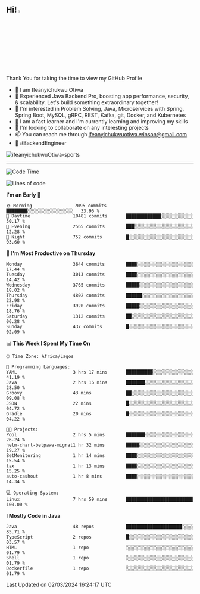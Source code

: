 <!-- BLOG-POST-LIST:START --><!-- BLOG-POST-LIST:END -->

## Hi! <img src="https://media.giphy.com/media/hvRJCLFzcasrR4ia7z/giphy.gif" width="4%"> 

Thank You for taking the time to view my GitHub Profile

- 👋 I am Ifeanyichukwu Otiwa
- 🚀 Experienced Java Backend Pro, boosting app performance, security, & scalability. Let's build something extraordinary together!
- 👀 I'm interested in Problem Solving, Java, Microservices with Spring, Spring Boot, MySQL, gRPC, REST, Kafka, git, Docker, and Kubernetes
- 🌱 I am a fast learner and I'm currently learning and improving my skills
- 💞️ I'm looking to collaborate on any interesting projects
- 📫 You can reach me through ifeanyichukwuotiwa.winson@gmail.com
- 🚀 #BackendEngineer

<p align="left" marginTop="10px"> <img src="https://komarev.com/ghpvc/?username=ifeanyichukwuOtiwa-sports&label=Profile%20views&color=0e75b6&style=for-the-badge" alt="ifeanyichukwuOtiwa-sports" /> </p>

***

<!--START_SECTION:waka-->
![Code Time](http://img.shields.io/badge/Code%20Time-2%2C287%20hrs%2012%20mins-blue)

![Lines of code](https://img.shields.io/badge/From%20Hello%20World%20I%27ve%20Written-4.6%20million%20lines%20of%20code-blue)

**I'm an Early 🐤** 

```text
🌞 Morning                7095 commits        ████████░░░░░░░░░░░░░░░░░   33.96 % 
🌆 Daytime                10481 commits       █████████████░░░░░░░░░░░░   50.17 % 
🌃 Evening                2565 commits        ███░░░░░░░░░░░░░░░░░░░░░░   12.28 % 
🌙 Night                  752 commits         █░░░░░░░░░░░░░░░░░░░░░░░░   03.60 % 
```
📅 **I'm Most Productive on Thursday** 

```text
Monday                   3644 commits        ████░░░░░░░░░░░░░░░░░░░░░   17.44 % 
Tuesday                  3013 commits        ████░░░░░░░░░░░░░░░░░░░░░   14.42 % 
Wednesday                3765 commits        █████░░░░░░░░░░░░░░░░░░░░   18.02 % 
Thursday                 4802 commits        ██████░░░░░░░░░░░░░░░░░░░   22.98 % 
Friday                   3920 commits        █████░░░░░░░░░░░░░░░░░░░░   18.76 % 
Saturday                 1312 commits        ██░░░░░░░░░░░░░░░░░░░░░░░   06.28 % 
Sunday                   437 commits         █░░░░░░░░░░░░░░░░░░░░░░░░   02.09 % 
```


📊 **This Week I Spent My Time On** 

```text
🕑︎ Time Zone: Africa/Lagos

💬 Programming Languages: 
YAML                     3 hrs 17 mins       ██████████░░░░░░░░░░░░░░░   41.19 % 
Java                     2 hrs 16 mins       ███████░░░░░░░░░░░░░░░░░░   28.50 % 
Groovy                   43 mins             ██░░░░░░░░░░░░░░░░░░░░░░░   09.08 % 
JSON                     22 mins             █░░░░░░░░░░░░░░░░░░░░░░░░   04.72 % 
Gradle                   20 mins             █░░░░░░░░░░░░░░░░░░░░░░░░   04.22 % 

🐱‍💻 Projects: 
Pool                     2 hrs 5 mins        ███████░░░░░░░░░░░░░░░░░░   26.24 % 
helm-chart-betpawa-migrat1 hr 32 mins        █████░░░░░░░░░░░░░░░░░░░░   19.27 % 
BetMonitoring            1 hr 14 mins        ████░░░░░░░░░░░░░░░░░░░░░   15.54 % 
tax                      1 hr 13 mins        ████░░░░░░░░░░░░░░░░░░░░░   15.25 % 
auto-cashout             1 hr 8 mins         ████░░░░░░░░░░░░░░░░░░░░░   14.34 % 

💻 Operating System: 
Linux                    7 hrs 59 mins       █████████████████████████   100.00 % 
```

**I Mostly Code in Java** 

```text
Java                     48 repos            █████████████████████░░░░   85.71 % 
TypeScript               2 repos             █░░░░░░░░░░░░░░░░░░░░░░░░   03.57 % 
HTML                     1 repo              ░░░░░░░░░░░░░░░░░░░░░░░░░   01.79 % 
Shell                    1 repo              ░░░░░░░░░░░░░░░░░░░░░░░░░   01.79 % 
Dockerfile               1 repo              ░░░░░░░░░░░░░░░░░░░░░░░░░   01.79 % 
```




 Last Updated on 02/03/2024 16:24:17 UTC
<!--END_SECTION:waka-->

<!--
<p align="center">
![trophy](https://github-profile-trophy.vercel.app/?username=ifeanyichukwuOtiwa-sports&theme=onedark) (https://github.com/ryo-ma/github-profile-trophy)
</p>
-->

<!---
ifeanyi-otiwa/ifeanyi-otiwa is a ✨ special ✨ repository because its `README.md` (this file) appears on your GitHub profile.
You can click the Preview link to take a look at your changes.
--->
